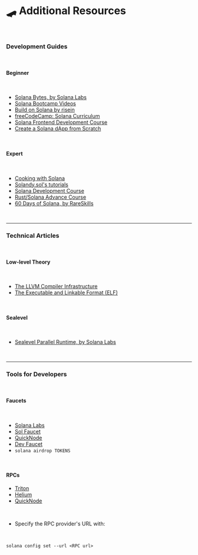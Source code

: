 # 🛹 Additional Resources

<br>

### Development Guides

<br>


#### Beginner

<br>


* [Solana Bytes, by Solana Labs](https://www.youtube.com/watch?v=90BTugVYGqQ&list=PLilwLeBwGuK51Ji870apdb88dnBr1Xqhm&index=3)
* [Solana Bootcamp Videos](https://www.youtube.com/watch?v=0P8JeL3TURU&list=PLilwLeBwGuK6NsYMPP_BlVkeQgff0NwvU)
* [Build on Solana by risein](https://www.risein.com/courses/build-on-solana)
* [freeCodeCamp: Solana Curriculum](https://github.com/freeCodeCamp/solana-curriculum)
* [Solana Frontend Development Course](https://www.youtube.com/playlist?list=PLMZny7wGLM6w4t7pMGATxFTjjMduTsEiF)
* [Create a Solana dApp from Scratch](https://lorisleiva.com/create-a-solana-dapp-from-scratch)
  


<br>

#### Expert

<br>

* [Cooking with Solana](https://solanacookbook.com/)
* [Solandy.sol's tutorials](https://www.youtube.com/solandy)
* [Solana Development Course](https://www.soldev.app/course)
* [Rust/Solana Advance Course](https://careerbooster.io/courses/)
* [60 Days of Solana, by RareSkills](https://www.rareskills.io/solana-tutorial)



<br>

---

### Technical Articles

<br>

#### Low-level Theory

<br>

* [The LLVM Compiler Infrastructure](https://llvm.org/)
* [The Executable and Linkable Format (ELF)](https://en.wikipedia.org/wiki/Executable_and_Linkable_Format)

<br>


#### Sealevel

<br>

* [Sealevel Parallel Runtime, by Solana Labs](https://medium.com/solana-labs/sealevel-parallel-processing-thousands-of-smart-contracts-d814b378192)

<br>




---

### Tools for Developers

<br>

#### Faucets

<br>

* [Solana Labs](https://faucet.solana.com/)
* [Sol Faucet](https://solfaucet.com/)
* [QuickNode](https://faucet.quicknode.com/solana/devnet)
* [Dev Faucet](https://dev-faucet.solanahub.app/)
* `solana airdrop TOKENS`

<br>


#### RPCs

* [Triton](https://triton.one/)
* [Helium](https://www.helius.dev/solana-rpc-nodes)
* [QuickNode](https://faucet.quicknode.com/solana/devnet)

<br>

* Specify the RPC provider's URL with:

<br>


```
solana config set --url <RPC url>
```



<br>



